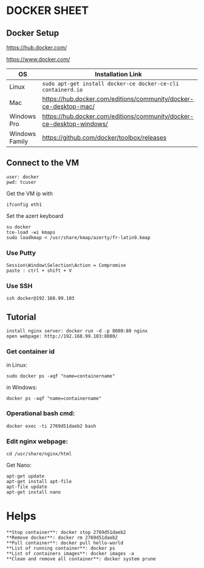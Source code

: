 # DOCKER SHEET
## Docker Setup
https://hub.docker.com/

https://www.docker.com/

OS | Installation Link
------------ | -------------
Linux |  ```sudo apt-get install docker-ce docker-ce-cli containerd.io```
Mac | https://hub.docker.com/editions/community/docker-ce-desktop-mac/
Windows Pro | https://hub.docker.com/editions/community/docker-ce-desktop-windows/
Windows Family | https://github.com/docker/toolbox/releases

## Connect to the VM
```
user: docker
pwd: tcuser
```

Get the VM ip with 
```
ifconfig eth1
```

Set the azert keyboard
```
su docker
tce-load -wi kmaps
sudo loadkmap < /usr/share/kmap/azerty/fr-latin9.kmap
```

### Use Putty
```
Session\Window\Selection\Action = Compromise
paste : ctrl + shift + V
```
### Use SSH
```
ssh docker@192.168.99.103
```
## Tutorial
```
install nginx server: docker run -d -p 8080:80 nginx
open webpage: http://192.168.99.103:8080/
```

### Get container id
in Linux: 
```
sudo docker ps -aqf "name=containername"
```
in Windows: 
```
docker ps -aqf "name=containername"
```

### Operational bash cmd: 
```
docker exec -ti 2769d51daeb2 bash
```

### Edit nginx webpage:
```
cd /usr/share/nginx/html
```

Get Nano:
```
apt-get update
apt-get install apt-file
apt-file update
apt-get install nano
```

# Helps
```
**Stop container**: docker stop 2769d51daeb2 
**Remove docker**: docker rm 2769d51daeb2 
**Pull container**: docker pull hello-world
**List of running container**: docker ps
**List of containers images**: docker images -a
**Clean and remove all container**: docker system prune
```
